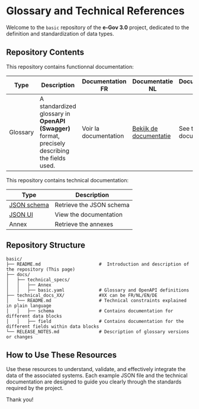 # Glossary and Technical References

Welcome to the `basic` repository of the **e-Gov 3.0** project, dedicated to the definition and standardization of data
types.

## Repository Contents

This repository contains functionnal documentation:

| Type     | Description                                                                                    | Documentation FR      | Documentatie NL                                            | Documentation EN         |
|----------|------------------------------------------------------------------------------------------------|-----------------------|------------------------------------------------------------|--------------------------|
| Glossary | A standardized glossary in **OpenAPI (Swagger)** format, precisely describing the fields used. | Voir la documentation | [Bekijk de documentatie](docs/technical_docs_nl/README.md) | See the EN documentation |

This repository contains technical documentation:

| Type                                                  | Description              |
|-------------------------------------------------------|--------------------------|
| [JSON schema](docs/technical_specs/basic.yaml)        | Retrieve the JSON schema |
| [JSON UI](https://test-belgium-test.github.io/basic/) | View the documentation   |
| Annex                                                 | Retrieve the annexes     |

## Repository Structure

```
basic/
├── README.md                      #  Introduction and description of the repository (This page)
├── docs/
│   ├── technical_specs/
│   │   ├── Annex  
│   │   ├── basic.yaml             # Glossary and OpenAPI definitions
├── technical_docs_XX/             #XX can be FR/NL/EN/DE
│   └── README.md                  # Technical constraints explained in plain language 
│   │   ├── schema                 # Contains documentation for different data blocks 
│   │   ├── field                  # Contains documentation for the different fields within data blocks
└── RELEASE_NOTES.md               # Description of glossary versions or changes
```

## How to Use These Resources

Use these resources to understand, validate, and effectively integrate the data of the associated systems.
Each example JSON file and the technical documentation are designed to guide you clearly through the standards required
by the project.

Thank you!



